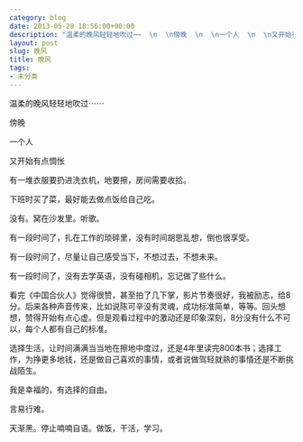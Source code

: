 ```yaml
---
category: blog
date: 2013-05-28 18:56:00+00:00
description: "温柔的晚风轻轻地吹过⋯⋯  \n  \n傍晚  \n  \n一个人  \n  \n又开始有点"
layout: post
slug: 晚风
title: 晚风
tags:
- 未分类
---
```


温柔的晚风轻轻地吹过⋯⋯  
  
傍晚  
  
一个人  
  
又开始有点惆怅  
  
有一堆衣服要扔进洗衣机，地要擦，房间需要收拾。  
  
下班时买了菜，最好能去做点饭给自己吃。  
  
没有。窝在沙发里。听歌。  
  
有一段时间了，扎在工作的琐碎里，没有时间胡思乱想，倒也很享受。  
  
有一段时间了，尽量让自己感受当下，不想过去，不想未来。  
  
有一段时间了，没有去学英语，没有碰相机，忘记做了些什么。  
  
看完《中国合伙人》觉得很赞，甚至拍了几下掌，影片节奏很好，我被励志，给8分。后来各种声音传来，比如说陈可辛没有灵魂，成功标准简单，等等。回头想想，赞得开始有点心虚。但是观看过程中的激动还是印象深刻，8分没有什么不可以，每个人都有自己的标准。  
  
选择生活，让时间满满当当地在擦地中度过，还是4年里读完800本书；选择工作，为挣更多地钱，还是做自己喜欢的事情，或者说做驾轻就熟的事情还是不断挑战陌生。  
  
我是幸福的，有选择的自由。  
  
言易行难。  
  
天渐黑。停止喃喃自语。做饭，干活，学习。
